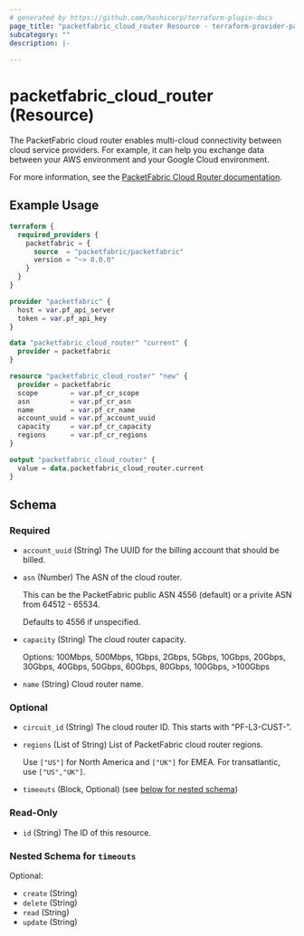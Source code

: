 ```yaml
---
# generated by https://github.com/hashicorp/terraform-plugin-docs
page_title: "packetfabric_cloud_router Resource - terraform-provider-packetfabric"
subcategory: ""
description: |-
  
---
```


# packetfabric_cloud_router (Resource)

The PacketFabric cloud router enables multi-cloud connectivity between cloud service providers. For example, it can help you exchange data between your AWS environment and your Google Cloud environment.

For more information, see the [PacketFabric Cloud Router documentation](https://docs.packetfabric.com/cr/overview/).

## Example Usage

```terraform
terraform {
  required_providers {
    packetfabric = {
      source  = "packetfabric/packetfabric"
      version = "~> 0.0.0"
    }
  }
}

provider "packetfabric" {
  host = var.pf_api_server
  token = var.pf_api_key
}

data "packetfabric_cloud_router" "current" {
  provider = packetfabric
}

resource "packetfabric_cloud_router" "new" {
  provider = packetfabric
  scope        = var.pf_cr_scope
  asn          = var.pf_cr_asn
  name         = var.pf_cr_name
  account_uuid = var.pf_account_uuid
  capacity     = var.pf_cr_capacity
  regions      = var.pf_cr_regions
}

output "packetfabric_cloud_router" {
  value = data.packetfabric_cloud_router.current
}
```

## Schema

### Required

- `account_uuid` (String) The UUID for the billing account that should be billed.
- `asn` (Number) The ASN of the cloud router.

	This can be the PacketFabric public ASN 4556 (default) or a privite ASN from 64512 - 65534.
	
	Defaults to 4556 if unspecified.
- `capacity` (String) The cloud router capacity.

	Options: 100Mbps, 500Mbps, 1Gbps, 2Gbps, 5Gbps, 10Gbps, 20Gbps, 30Gbps, 40Gbps, 50Gbps, 60Gbps, 80Gbps, 100Gbps, >100Gbps
- `name` (String) Cloud router name.

### Optional

- `circuit_id` (String) The cloud router ID. This starts with "PF-L3-CUST-".
- `regions` (List of String) List of PacketFabric cloud router regions.

	Use `["US"]` for North America and `["UK"]` for EMEA. For transatlantic, use `["US","UK"]`.
- `timeouts` (Block, Optional) (see [below for nested schema](#nestedblock--timeouts))

### Read-Only

- `id` (String) The ID of this resource.

<a id="nestedblock--timeouts"></a>
### Nested Schema for `timeouts`

Optional:

- `create` (String)
- `delete` (String)
- `read` (String)
- `update` (String)
